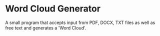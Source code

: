 # Word Cloud Generator
A small program that accepts input from PDF, DOCX, TXT files as well as free text and generates a 'Word Cloud'.
